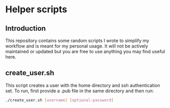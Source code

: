 # Helper scripts
## Introduction
This repository contains some random scripts I wrote to simplify my workflow and is meant for my personal usage. 
It will not be actively maintained or updated but you are free to use anything you may find useful here.

## create_user.sh
This script creates a user with the home directory and ssh authentication set. To run, first provide a .pub file in the same directory and then run:

```bash
./create_user.sh [username] [optional:password]
```


